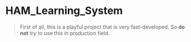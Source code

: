 # HAM_Learning_System
> First of all, this is a playful project that is very fast-developed. So __do not__ try to use this in production field.